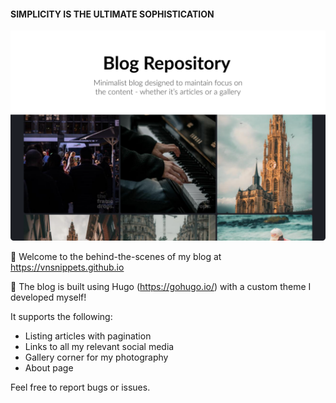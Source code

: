 #### SIMPLICITY IS THE ULTIMATE SOPHISTICATION

![Sample Screenshot](./.images/featured.png)

🌟 Welcome to the behind-the-scenes of my blog at https://vnsnippets.github.io

🚀 The blog is built using Hugo (https://gohugo.io/) with a custom theme I developed myself!

It supports the following:
- Listing articles with pagination
- Links to all my relevant social media
- Gallery corner for my photography
- About page

Feel free to report bugs or issues.

